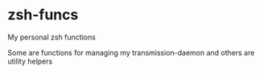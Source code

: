 # zsh-funcs
My personal zsh functions

Some are functions for managing my transmission-daemon and others are utility helpers

